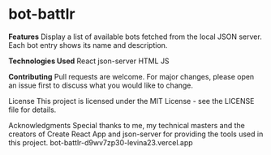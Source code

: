 # bot-battlr
**Features**
Display a list of available bots fetched from the local JSON server.
Each bot entry shows its name and description.

**Technologies Used**
React
json-server
HTML
JS

**Contributing**
Pull requests are welcome. For major changes, please open an issue first to discuss what you would like to change.

License
This project is licensed under the MIT License - see the LICENSE file for details.

Acknowledgments
Special thanks to me, my technical masters and the creators of Create React App and json-server for providing the tools used in this project.
bot-battlr-d9wv7zp30-levina23.vercel.app

